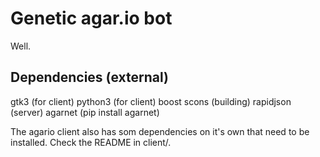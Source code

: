 Genetic agar.io bot
===================

Well.

Dependencies (external)
-----------------------
gtk3 (for client)
python3 (for client)
boost
scons (building)
rapidjson (server)
agarnet (pip install agarnet)

The agario client also has som dependencies on it's own that need to be
installed. Check the README in client/.
